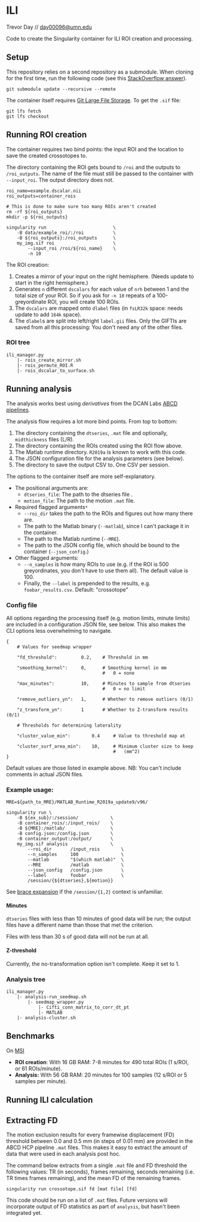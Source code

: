 # ILI

Trevor Day // day00096@umn.edu

Code to create the Singularity container for ILI ROI creation and processing.

## Setup

This repository relies on a second repository as a submodule. When cloning for
the first time, run the following code (see this [StackOverflow answer][1]).

    git submodule update --recursive --remote

The container itself requires [Git Large File Storage][3]. To get the `.sif` file:

    git lfs fetch
    git lfs checkout

## Running ROI creation

The container requires two bind points: the input ROI and the location to save
the created crossotopes to.

The directory containing the ROI gets bound to `/roi` and the outputs to
`/roi_outputs`. The name of the file must still be passed to the container
with `--input_roi`. The output directory does not.

    roi_name=example.dscalar.nii
    roi_outputs=container_rois

    # This is done to make sure too many ROIs aren't created
    rm -rf ${roi_outputs}
    mkdir -p ${roi_outputs}

    singularity run                         \
        -B data/example_roi/:/roi           \
        -B ${roi_outputs}:/roi_outputs      \
        my_img.sif roi                      \
            --input_roi /roi/${roi_name}    \
            -n 10

The ROI creation:

 1. Creates a mirror of your input on the right hemisphere. (Needs update to
        start in the right hemisphere.)
 1. Generates `n` different `dscalars` for each value of `nrh` between 1 and
        the total size of your ROI. So if you ask for `-n 10` repeats of a
        100-greyordinate ROI,  you will create 100 ROIs.
 2. The `dscalars` are mapped onto `dlabel` files (in `fsLR32k` space: needs
        update to add `164k` space).
 3. The `dlabel`s are split into left/right `label.gii` files. Only the GIFTIs
        are saved from all this processing: You don't need any of the other
        files.

### ROI tree

    ili_manager.py
        |- rois_create_mirror.sh
        |- rois_permute_ROI.R
        |- rois_dscalar_to_surface.sh

## Running analysis

The analysis works best using _derivatives_ from the DCAN Labs
[ABCD pipelines][2].

The analysis flow requires a lot more bind points. From top to bottom:

 1. The directory containing the `dtseries`, `.mat` file and optionally,
        `midthickness` files (L/R).
 2. The directory containing the ROIs created using the ROI flow above.
 3. The Matlab runtime directory. `R2019a` is known to work with this code.
 4. The JSON configuration file for the analysis parameters (see below).
 5. The directory to save the output CSV to. One CSV per session.

The options to the container itself are more self-explanatory.

 - The positional arguments are:
    - `dtseries_file`: The path to the dtseries file .
    - `motion_file`: The path to the motion `.mat` file.
 - Required flagged arguments`*`
    - `--roi_dir` takes the path to the ROIs and figures out how many there
        are.
    - The path to the Matlab binary (`--matlab`), since I can't package it in
        the container.
    - The path to the Matlab runtime (`--MRE`).
    - The path to the JSON config file, which should be bound to the container
        (`--json_config`.)
 - Other flagged arguments:
    - `--n_samples` is how many ROIs to use (e.g. if the ROI is 500
        greyordinates, you don't have to use them all). The default value is
        100.
    - Finally, the `--label` is prepended to the results, e.g.
       `foobar_results.csv`. Default: "crossotope"

### Config file

All options regarding the processing itself (e.g. motion limits, minute limits)
are included in a configuration JSON file, see below. This also makes the
CLI options less overwhelming to navigate.

    {
        # Values for seedmap wrapper

        "fd_threshold":         0.2,    # Threshold in mm

        "smoothing_kernel":     0,      # Smoothing kernel in mm
                                        #   0 = none

        "max_minutes":          10,     # Minutes to sample from dtseries
                                        #   0 = no limit

        "remove_outliers_yn":   1,      # Whether to remove outliers (0/1)

        "z_transform_yn":       1       # Whether to Z-transform results (0/1)

        # Thresholds for determining laterality

        "cluster_value_min":        0.4     # Value to threshold map at

        "cluster_surf_area_min":    10,     # Minimum cluster size to keep
                                            #   (mm^2)
    }

Default values are those listed in example above. NB: You can't include
comments in actual JSON files.

### Example usage:

    MRE=${path_to_MRE}/MATLAB_Runtime_R2019a_update9/v96/

    singularity run \
        -B ${ex_sub}/:/session/            \
        -B container_rois/:/input_rois/    \
        -B ${MRE}:/matlab/                 \
        -B config.json:/config.json        \
        -B container_output:/output/       \
        my_img.sif analysis                \
            --roi_dir       /input_rois        \
            --n_samples     100                \
            --matlab        "$(which matlab)"  \
            --MRE           /matlab            \
            --json_config   /config.json       \
            --label         foobar             \
            /session/{${dtseries},${motion}}

See [brace expansion][4] if the `/session/{1,2}` context is unfamiliar.

#### Minutes

`dtseries` files with less than 10 minutes of good data will be run; the output
files have a different name than those that met the criterion.

Files with less than 30 s of good data will not be run at all.

#### Z-threshold

Currently, the no-transformation option isn't complete. Keep it set to 1.

### Analysis tree

    ili_manager.py
        |- analysis-run_seedmap.sh
            |- seedmap_wrapper.py
                |- Cifti_conn_matrix_to_corr_dt_pt
                |- MATLAB
        |- analysis-cluster.sh

## Benchmarks

On [MSI](https://www.msi.umn.edu/)

 - **ROI creation**:
       With 16 GB RAM: 7-8 minutes for 490 total ROIs (1 s/ROI,
       or 61 ROIs/minute).
 - **Analysis:**
       With 56 GB RAM: 20 minutes for 100 samples (12 s/ROI or 5 samples per
       minute).

## Running ILI calculation

## Extracting FD 

The motion exclusion results for every framewise displacement (FD) 
threshold between 0.0 and 0.5 mm (in steps of 0.01 mm)
are provided in the ABCD HCP pipeline `.mat` files. This makes it easy to extract the amount of 
data that were used in each analysis post hoc. 

The command below extracts from a single `.mat` file and FD threshold the following values: 
TR (in seconds), frames remaining, seconds remaining (i.e. TR times frames remaining), and the 
mean FD of the remaining frames. 

    singularity run crossotope.sif fd [mat file] [fd]

This code should be run on a list of `.mat` files. Future versions will incorporate output of FD
statistics as part of `analysis`, but hasn't been integrated yet. 



[1]: https://stackoverflow.com/questions/1030169/pull-latest-changes-for-all-git-submodules

[2]: https://github.com/DCAN-Labs/abcd-hcp-pipeline

[3]: https://git-lfs.com

[4]: https://www.gnu.org/software/bash/manual/html_node/Brace-Expansion.html
